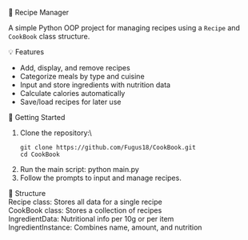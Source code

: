🥘 Recipe Manager

A simple Python OOP project for managing recipes using a `Recipe` and `CookBook` class structure.

💡 Features

- Add, display, and remove recipes
- Categorize meals by type and cuisine
- Input and store ingredients with nutrition data
- Calculate calories automatically
- Save/load recipes for later use

🚀 Getting Started

1. Clone the repository:\
	```
	git clone https://github.com/Fugus18/CookBook.git
	cd CookBook
	```
2. Run the main script:
   python main.py
3. Follow the prompts to input and manage recipes.

📂 Structure\
Recipe class: Stores all data for a single recipe\
CookBook class: Stores a collection of recipes\
IngredientData: Nutritional info per 10g or per item\
IngredientInstance: Combines name, amount, and nutrition